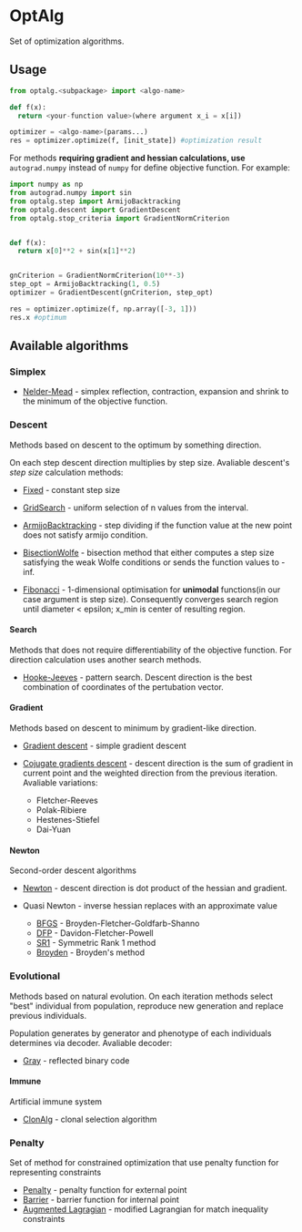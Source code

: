 # OptAlg
Set of optimization algorithms.

## Usage
```python
from optalg.<subpackage> import <algo-name>

def f(x):
  return <your-function value>(where argument x_i = x[i])

optimizer = <algo-name>(params...)
res = optimizer.optimize(f, [init_state]) #optimization result
```

For methods **requiring gradient and hessian calculations, use** `autograd.numpy` instead of `numpy`
for define objective function.
For example:

```python
import numpy as np
from autograd.numpy import sin
from optalg.step import ArmijoBacktracking
from optalg.descent import GradientDescent
from optalg.stop_criteria import GradientNormCriterion


def f(x):
  return x[0]**2 + sin(x[1]**2)


gnCriterion = GradientNormCriterion(10**-3)
step_opt = ArmijoBacktracking(1, 0.5)
optimizer = GradientDescent(gnCriterion, step_opt)

res = optimizer.optimize(f, np.array([-3, 1]))
res.x #optimum
```

## Available algorithms

### Simplex

- [Nelder-Mead](https://github.com/ShkalikovOleh/OptAlg/blob/master/optalg/simplex/nelder_mead.py) - simplex reflection, contraction, expansion and shrink to the minimum of the objective function.

### Descent
Methods based on descent to the optimum by something direction.

On each step descent direction multiplies by step size.
Avaliable descent's *step size* calculation methods:

- [Fixed](https://github.com/ShkalikovOleh/OptAlg/blob/master/optalg/step/fixed.py) - constant step size

- [GridSearch](https://github.com/ShkalikovOleh/OptAlg/blob/master/optalg/step/grid_search.py) - uniform selection of n values from the interval.

- [ArmijoBacktracking](https://github.com/ShkalikovOleh/OptAlg/blob/master/optalg/step/armijo_backtracking.py) - step dividing if the function value at the new point does not satisfy armijo condition.

- [BisectionWolfe](https://github.com/ShkalikovOleh/OptAlg/blob/master/optalg/step/bisection_wolfe.py) - bisection method that either computes a step size satisfying the weak Wolfe conditions or sends the function values to -inf.

- [Fibonacci](https://github.com/ShkalikovOleh/OptAlg/blob/master/optalg/step/fibonacci.py) - 1-dimensional optimisation for **unimodal** functions(in our case argument is step size). Consequently converges search region until diameter < epsilon; x_min is center of resulting region.

#### Search
Methods that does not require differentiability of the objective function.
For direction calculation uses another search methods.

- [Hooke-Jeeves](https://github.com/ShkalikovOleh/OptAlg/blob/master/optalg/descent/search/hooke_jeeves.py) - pattern search. Descent direction is the best combination of coordinates of the pertubation vector.


#### Gradient
Methods based on descent to minimum by gradient-like direction.

- [Gradient descent](https://github.com/ShkalikovOleh/OptAlg/blob/master/optalg/descent/gradient/gradient_descent.py) - simple gradient descent

- [Cojugate gradients descent](https://github.com/ShkalikovOleh/OptAlg/blob/master/optalg/descent/gradient/gd_conjugate.py) - descent direction is the sum of gradient in current point and the weighted direction from the previous iteration.
Avaliable variations:
  - Fletcher-Reeves
  - Polak-Ribiere
  - Hestenes-Stiefel
  - Dai-Yuan

#### Newton
Second-order descent algorithms

- [Newton](https://github.com/ShkalikovOleh/OptAlg/blob/master/optalg/descent/newton/newton.py) - descent direction is dot product of the hessian and gradient.

- Quasi Newton - inverse hessian replaces with an approximate value
  - [BFGS](https://github.com/ShkalikovOleh/OptAlg/blob/master/optalg/descent/newton/BFGS.py) - Broyden-Fletcher-Goldfarb-Shanno
  - [DFP](https://github.com/ShkalikovOleh/OptAlg/blob/master/optalg/descent/newton/DFP.py) - Davidon-Fletcher-Powell
  - [SR1](https://github.com/ShkalikovOleh/OptAlg/blob/master/optalg/descent/newton/SR1.py) - Symmetric Rank 1 method
  - [Broyden](https://github.com/ShkalikovOleh/OptAlg/blob/master/optalg/descent/newton/broyden.py) - Broyden's method

### Evolutional
Methods based on natural evolution. On each iteration methods select "best"
individual from population, reproduce new generation and replace previous individuals.

Population generates by generator and phenotype of each individuals
determines via decoder. Avaliable decoder:
- [Gray](https://github.com/ShkalikovOleh/OptAlg/blob/master/optalg/evolutional/decoder/gray.py) - reflected binary code
#### Immune
Artificial immune system

- [ClonAlg](https://github.com/ShkalikovOleh/OptAlg/blob/master/optalg/evolutional/immune/clonalg.py) - clonal selection algorithm

### Penalty
Set of method for constrained optimization that use penalty function for representing constraints

- [Penalty](https://github.com/ShkalikovOleh/OptAlg/blob/master/optalg/penalty/penalty.py) - penalty function for external point
- [Barrier](https://github.com/ShkalikovOleh/OptAlg/blob/master/optalg/penalty/barrier.py) - barrier function for internal point
- [Augmented Lagragian](https://github.com/ShkalikovOleh/OptAlg/blob/master/optalg/penalty/augmented_lagrangian.py) - modified Lagrangian for match inequality constraints
